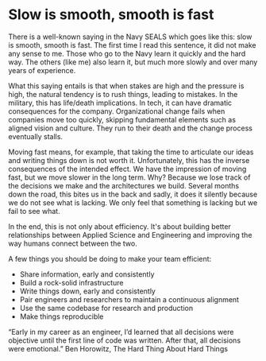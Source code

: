 # Slow is smooth, smooth is fast

There is a well-known saying in the Navy SEALS which goes like this: slow is smooth, smooth is fast.  The first time I read this sentence, it did not make any sense to me.  Those who go to the Navy learn it quickly and the hard way.  The others (like me) also learn it, but much more slowly and over many years of experience. 


What this saying entails is that when stakes are high and the pressure is high, the natural tendency is to rush things, leading to mistakes.  In the military, this has life/death implications.  In tech, it can have dramatic consequences for the company.  Organizational change fails when companies move too quickly, skipping fundamental elements such as aligned vision and culture. They run to their death and the change process eventually stalls. 

 

Moving fast means, for example, that taking the time to articulate our ideas and writing things down is not worth it. Unfortunately, this has the inverse consequences of the intended effect.  We have the impression of moving fast, but we move slower in the long term.  Why?  Because we lose track of the decisions we make and the architectures we build.  Several months down the road, this bites us in the back and sadly, it does it silently because we do not see what is lacking.  We only feel that something is lacking but we fail to see what. 

 

In the end, this is not only about efficiency.  It's about building better relationships between Applied Science and Engineering and improving the way humans connect between the two. 

 

A few things you should be doing to make your team efficient: 

- Share information, early and consistently 
- Build a rock-solid infrastructure 
- Write things down, early and consistently 
- Pair engineers and researchers to maintain a continuous alignment 
- Use the same codebase for research and production 
- Make things reproducible 

 

“Early in my career as an engineer, I’d learned that all decisions were objective until the first line of code was written. After that, all decisions were emotional.” Ben Horowitz, The Hard Thing About Hard Things 